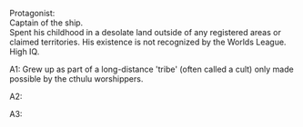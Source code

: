 Protagonist:  
Captain of the ship.  
Spent his childhood in a desolate land outside of any registered areas or claimed territories. His existence is not recognized by the Worlds League.  
High IQ.  

A1:
Grew up as part of a long-distance 'tribe' (often called a cult) only made possible by the cthulu worshippers.

A2:

A3: